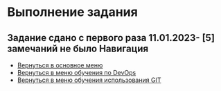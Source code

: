 Выполнение задания
===

Задание сдано с первого раза 11.01.2023- **[5]** замечаний не было
Навигация
---

* [Вернуться в основное меню](../../README.md)
* [Вернуться в меню обучения по DevOps](../README.md)
* [Вернуться в меню обучения использования GIT](./README.md)
